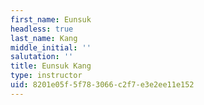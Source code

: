 ```yaml
---
first_name: Eunsuk
headless: true
last_name: Kang
middle_initial: ''
salutation: ''
title: Eunsuk Kang
type: instructor
uid: 8201e05f-5f78-3066-c2f7-e3e2ee11e152
---
```

